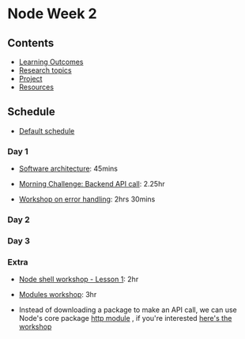 # Node Week 2

## Contents

- [Learning Outcomes](./learning-outcomes.md)
- [Research topics](./research-afternoon.md)
- [Project](./project.md)
- [Resources](./resources)

## Schedule
- [Default schedule](../schedules/default.md)

### Day 1

- [Software architecture](https://github.com/WebAhead/Workshop-Software-Architecture-Design/blob/master/README.md): 45mins

- [Morning Challenge: Backend API call](https://github.com/WebAhead/mc-request-module-workshop): 2.25hr

- [Workshop on error handling](https://github.com/oliverjam/learn-node-error-handling): 2hrs 30mins

### Day 2


### Day 3


### Extra 

- [Node shell workshop - Lesson 1](https://github.com/foundersandcoders/Node-Shell-Workshop/blob/master/LESSON1.md): 2hr

- [Modules workshop](https://github.com/m4v15/going-on-a-bear-hunt): 3hr

- Instead of downloading a package to make an API call, we can use Node's core package [http module](https://nodejs.org/api/http.html) , if you're interested [here's the workshop](https://github.com/foundersandcoders/mc-request-module-workshop)

